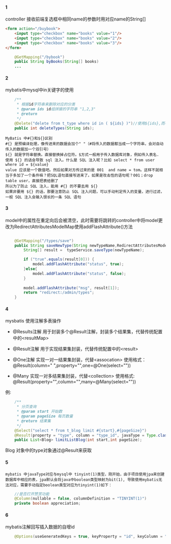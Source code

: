 #### 1
controller 接收前端复选框中相同name的参数时用对应name的String[]
```html
<form action="/buybook">
    <input type="checkbox" name="books" value="1"/>
    <input type="checkbox" name="books" value="2"/>
    <input type="checkbox" name="books" value="3"/>
</form>
```
```java
    @GetMapping("/bybook")
    public String byBooks(String[] books)
    ...
```
#### 2
mybatis中mysql中in关键字的使用

```java
    /**
     * 根据id字符串来删除对应的分类
     * @param ids id组拼接的字符串 "1,2,3"
     * @return
     */
    @Delete("delete from t_type where id in ( ${ids} )")//使用${ids},而不使用#{ids}
    public int deleteTypes(String ids);
```

```
MyBatis 中#{}和${}区别
#{} 是预编译处理，像传进来的数据会加个" "（#将传入的数据都当成一个字符串，会对自动传入的数据加一个双引号）
${} 就是字符串替换。直接替换掉占位符。$方式一般用于传入数据库对象，例如传入表名.
使用 ${} 的话会导致 sql 注入。什么是 SQL 注入呢？比如 select * from user where id = ${value}
value 应该是一个数值吧。然后如果对方传过来的是 001  and name = tom。这样不就相当于多加了一个条件嘛？把SQL语句直接写进来了。如果是攻击性的语句呢？001；drop table user，直接把表给删了
所以为了防止 SQL 注入，能用 #{} 的不要去用 ${}
如果非要用 ${} 的话，那要注意防止 SQL 注入问题，可以手动判定传入的变量，进行过滤，一般 SQL 注入会输入很长的一条 SQL 语句
```

#### 3
model中的属性在重定向后会被清空，此时需要将跳转的controller中将model更改为RedirectAttributesModelMap使用addFlashAttribute()方法
```java

    @GetMapping("/types/save")
    public String saveNewType(String newTypeName,RedirectAttributesModelMap model){
        String[] result =  typeService.saveType(newTypeName);

        if ("true".equals(result[0])) {
            model.addFlashAttribute("status", true);
        }else{
            model.addFlashAttribute("status", false);
        }
        
        model.addFlashAttribute("msg", result[1]);
        return "redirect:/admin/types";
    }
```

#### 4
mysbatis 使用注解多表操作

* @Results注解
    用于封装多个@Result注解，封装多个结果集，代替传统配置中的\<resultMap> 
* @Result注解
    用于实现结果集封装，代替传统配置中的\<result>
* @One注解
    实现一对一结果集封装，代替\<assocation>
    使用格式：@Result(column=" ",property="",one=@One(select=""))
 
* @Many
    实现一对多结果集封装，代替\<collection>
    使用格式: @Result(property="",column="",many=@Many(select=""))

例:
```java
    /**
     * 分页查询
     * @param start 开始数
     * @param pageSize 每页数量
     * @return 结果集
     */
    @Select("select * from t_blog limit #{start},#{pageSize}")
    @Result(property = "type", column = "type_id", javaType = Type.class, one = @One(select = "com.applecat.blog.dao.TypeDao.findById"))
    public List<Blog> limitListBlog(int start,int pageSize);
```
Blog 对象中的type对象通过@Result来获取

#### 5
    mybatis 中javaType对应与mysql中 tinyint(1)类型，刚开始，由于项目使用jpa来创建数据库中相应的表，jpa默认会将java中boolean类型映射为bit(1), 导致使用mybatis无法对应，需要手动指定boolean类型对应为tinyint(1)如下：
```java
    //是否打开赞赏功能
    @Column(nullable = false, columnDefinition = "TINYINT(1)")
    private boolean appreciation;
```

#### 6
mybatis注解回写插入数据的自增id
```java
    @Options(useGeneratedKeys = true, keyProperty = "id", keyColumn = "id")
```